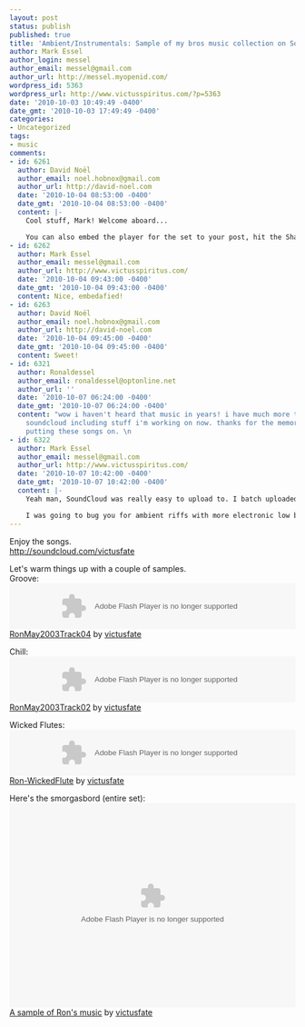 ```yaml
---
layout: post
status: publish
published: true
title: 'Ambient/Instrumentals: Sample of my bros music collection on SoundCloud'
author: Mark Essel
author_login: messel
author_email: messel@gmail.com
author_url: http://messel.myopenid.com/
wordpress_id: 5363
wordpress_url: http://www.victusspiritus.com/?p=5363
date: '2010-10-03 10:49:49 -0400'
date_gmt: '2010-10-03 17:49:49 -0400'
categories:
- Uncategorized
tags:
- music
comments:
- id: 6261
  author: David Noël
  author_email: noel.hobnox@gmail.com
  author_url: http://david-noel.com
  date: '2010-10-04 08:53:00 -0400'
  date_gmt: '2010-10-04 08:53:00 -0400'
  content: |-
    Cool stuff, Mark! Welcome aboard...

    You can also embed the player for the set to your post, hit the Share button to grab the code :)
- id: 6262
  author: Mark Essel
  author_email: messel@gmail.com
  author_url: http://www.victusspiritus.com/
  date: '2010-10-04 09:43:00 -0400'
  date_gmt: '2010-10-04 09:43:00 -0400'
  content: Nice, embedafied!
- id: 6263
  author: David Noël
  author_email: noel.hobnox@gmail.com
  author_url: http://david-noel.com
  date: '2010-10-04 09:45:00 -0400'
  date_gmt: '2010-10-04 09:45:00 -0400'
  content: Sweet!
- id: 6321
  author: Ronaldessel
  author_email: ronaldessel@optonline.net
  author_url: ''
  date: '2010-10-07 06:24:00 -0400'
  date_gmt: '2010-10-07 06:24:00 -0400'
  content: "wow i haven't heard that music in years! i have much more to add on to
    soundcloud including stuff i'm working on now. thanks for the memories and for
    putting these songs on. \n                                                                                                ron"
- id: 6322
  author: Mark Essel
  author_email: messel@gmail.com
  author_url: http://www.victusspiritus.com/
  date: '2010-10-07 10:42:00 -0400'
  date_gmt: '2010-10-07 10:42:00 -0400'
  content: |-
    Yeah man, SoundCloud was really easy to upload to. I batch uploaded all the songs I had.

    I was going to bug you for ambient riffs with more electronic low bass as well as high paced drum and bass. Or maybe I should bug myself. I just haven't used any recent software
---
```

<p>Enjoy the songs.<br />
<a href="http://soundcloud.com/victusfate">http://soundcloud.com/victusfate</a></p>
<p>Let's warm things up with a couple of samples.<br />
Groove:<br />
<object height="81" width="100%"><param name="movie" value="http://player.soundcloud.com/player.swf?url=http%3A%2F%2Fapi.soundcloud.com%2Ftracks%2F5770882%3Fsecret_token%3Ds-noQgz&secret_url=false"></param><param name="allowscriptaccess" value="always"></param> <embed allowscriptaccess="always" height="81" src="http://player.soundcloud.com/player.swf?url=http%3A%2F%2Fapi.soundcloud.com%2Ftracks%2F5770882%3Fsecret_token%3Ds-noQgz&secret_url=false" type="application/x-shockwave-flash" width="100%"></embed></object>  <span><a href="http://soundcloud.com/victusfate/ronmay2003track04">RonMay2003Track04</a> by <a href="http://soundcloud.com/victusfate">victusfate</a></span> </p>
<p>Chill:<br />
<object height="81" width="100%"><param name="movie" value="http://player.soundcloud.com/player.swf?url=http%3A%2F%2Fapi.soundcloud.com%2Ftracks%2F5770880%3Fsecret_token%3Ds-O3EVz&secret_url=false"></param><param name="allowscriptaccess" value="always"></param> <embed allowscriptaccess="always" height="81" src="http://player.soundcloud.com/player.swf?url=http%3A%2F%2Fapi.soundcloud.com%2Ftracks%2F5770880%3Fsecret_token%3Ds-O3EVz&secret_url=false" type="application/x-shockwave-flash" width="100%"></embed></object>  <span><a href="http://soundcloud.com/victusfate/ronmay2003track02">RonMay2003Track02</a> by <a href="http://soundcloud.com/victusfate">victusfate</a></span> </p>
<p>Wicked Flutes:<br />
<object height="81" width="100%"><param name="movie" value="http://player.soundcloud.com/player.swf?url=http%3A%2F%2Fapi.soundcloud.com%2Ftracks%2F5734047%3Fsecret_token%3Ds-nPivI&secret_url=false"></param><param name="allowscriptaccess" value="always"></param> <embed allowscriptaccess="always" height="81" src="http://player.soundcloud.com/player.swf?url=http%3A%2F%2Fapi.soundcloud.com%2Ftracks%2F5734047%3Fsecret_token%3Ds-nPivI&secret_url=false" type="application/x-shockwave-flash" width="100%"></embed></object>  <span><a href="http://soundcloud.com/victusfate/ron-wickedflute">Ron-WickedFlute</a> by <a href="http://soundcloud.com/victusfate">victusfate</a></span> </p>
<p>Here's the smorgasbord (entire set):<br />
<object height="360" width="100%"><param name="movie" value="http://player.soundcloud.com/player.swf?url=http%3A%2F%2Fapi.soundcloud.com%2Fplaylists%2F341068%3Fsecret_token%3Ds-1cmVS&secret_url=false"></param><param name="allowscriptaccess" value="always"></param> <embed allowscriptaccess="always" height="360" src="http://player.soundcloud.com/player.swf?url=http%3A%2F%2Fapi.soundcloud.com%2Fplaylists%2F341068%3Fsecret_token%3Ds-1cmVS&secret_url=false" type="application/x-shockwave-flash" width="100%"></embed></object>  <span><a href="http://soundcloud.com/victusfate/sets/a-sample-of-rons-music">A sample of Ron's music</a> by <a href="http://soundcloud.com/victusfate">victusfate</a></span> </p>
